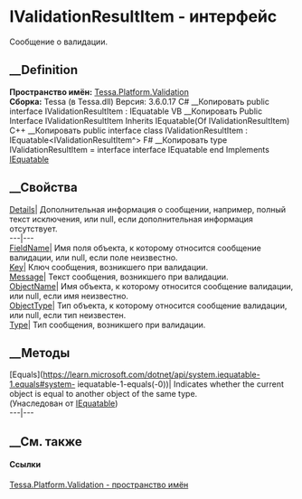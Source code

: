 # IValidationResultItem - интерфейс
Сообщение о валидации.
## __Definition
 **Пространство имён:**
[Tessa.Platform.Validation](N_Tessa_Platform_Validation.htm)  
 **Сборка:** Tessa (в Tessa.dll) Версия: 3.6.0.17
C# __Копировать
     public interface IValidationResultItem : IEquatable<IValidationResultItem>
VB __Копировать
     Public Interface IValidationResultItem
    	Inherits IEquatable(Of IValidationResultItem)
C++ __Копировать
     public interface class IValidationResultItem : IEquatable<IValidationResultItem^>
F# __Копировать
     type IValidationResultItem = 
        interface
            interface IEquatable<IValidationResultItem>
        end
Implements
    [IEquatable](https://learn.microsoft.com/dotnet/api/system.iequatable-1)<IValidationResultItem>
##  __Свойства
[Details](P_Tessa_Platform_Validation_IValidationResultItem_Details.htm)|
Дополнительная информация о сообщении, например, полный текст исключения, или
null, если дополнительная информация отсутствует.  
---|---  
[FieldName](P_Tessa_Platform_Validation_IValidationResultItem_FieldName.htm)|
Имя поля объекта, к которому относится сообщение валидации, или null, если
поле неизвестно.  
[Key](P_Tessa_Platform_Validation_IValidationResultItem_Key.htm)| Ключ
сообщения, возникшего при валидации.  
[Message](P_Tessa_Platform_Validation_IValidationResultItem_Message.htm)|
Текст сообщения, возникшего при валидации.  
[ObjectName](P_Tessa_Platform_Validation_IValidationResultItem_ObjectName.htm)|
Имя объекта, к которому относится сообщение валидации, или null, если имя
неизвестно.  
[ObjectType](P_Tessa_Platform_Validation_IValidationResultItem_ObjectType.htm)|
Тип объекта, к которому относится сообщение валидации, или null, если тип
неизвестен.  
[Type](P_Tessa_Platform_Validation_IValidationResultItem_Type.htm)| Тип
сообщения, возникшего при валидации.  
##  __Методы
[Equals](https://learn.microsoft.com/dotnet/api/system.iequatable-1.equals#system-
iequatable-1-equals\(-0\))| Indicates whether the current object is equal to
another object of the same type.  
(Унаследован от
[IEquatable](https://learn.microsoft.com/dotnet/api/system.iequatable-1)<IValidationResultItem>)  
---|---  
##  __См. также
#### Ссылки
[Tessa.Platform.Validation - пространство
имён](N_Tessa_Platform_Validation.htm)
